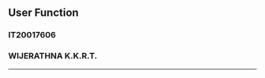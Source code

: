## User Function
### IT20017606
### WIJERATHNA K.K.R.T.
---------------------------------------------------------------------------------------------------------------------------------------------
